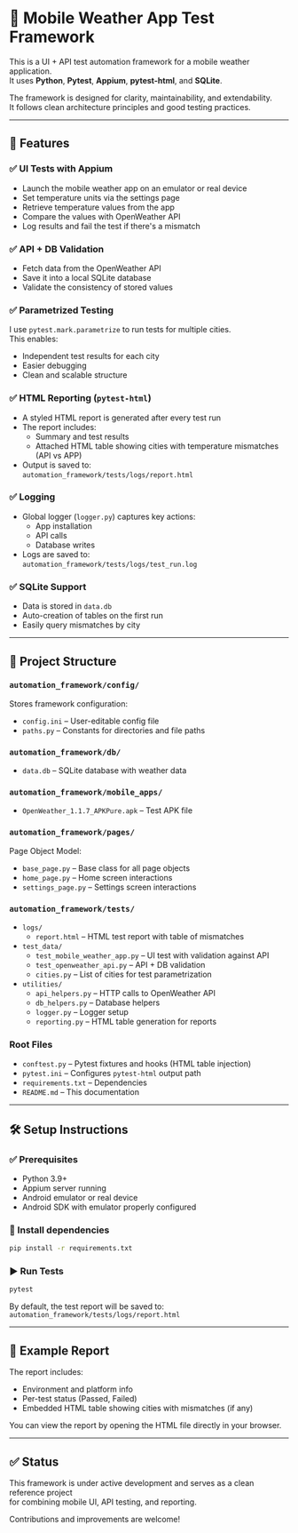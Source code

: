 # 📱 Mobile Weather App Test Framework

This is a UI + API test automation framework for a mobile weather application.  
It uses **Python**, **Pytest**, **Appium**, **pytest-html**, and **SQLite**.

The framework is designed for clarity, maintainability, and extendability.  
It follows clean architecture principles and good testing practices.

---

## 🚀 Features

### ✅ UI Tests with Appium
- Launch the mobile weather app on an emulator or real device
- Set temperature units via the settings page
- Retrieve temperature values from the app
- Compare the values with OpenWeather API
- Log results and fail the test if there's a mismatch

### ✅ API + DB Validation
- Fetch data from the OpenWeather API
- Save it into a local SQLite database
- Validate the consistency of stored values

### ✅ Parametrized Testing
I use `pytest.mark.parametrize` to run tests for multiple cities.  
This enables:
- Independent test results for each city
- Easier debugging
- Clean and scalable structure

### ✅ HTML Reporting (`pytest-html`)
- A styled HTML report is generated after every test run
- The report includes:
  - Summary and test results
  - Attached HTML table showing cities with temperature mismatches (API vs APP)
- Output is saved to:  
  `automation_framework/tests/logs/report.html`

### ✅ Logging
- Global logger (`logger.py`) captures key actions:
  - App installation
  - API calls
  - Database writes
- Logs are saved to:  
  `automation_framework/tests/logs/test_run.log`

### ✅ SQLite Support
- Data is stored in `data.db`
- Auto-creation of tables on the first run
- Easily query mismatches by city

---

## 🧭 Project Structure

### `automation_framework/config/`  
Stores framework configuration:
- `config.ini` – User-editable config file
- `paths.py` – Constants for directories and file paths

### `automation_framework/db/`  
- `data.db` – SQLite database with weather data

### `automation_framework/mobile_apps/`  
- `OpenWeather_1.1.7_APKPure.apk` – Test APK file

### `automation_framework/pages/`  
Page Object Model:
- `base_page.py` – Base class for all page objects
- `home_page.py` – Home screen interactions
- `settings_page.py` – Settings screen interactions

### `automation_framework/tests/`  
- `logs/`
  - `report.html` – HTML test report with table of mismatches
- `test_data/`
  - `test_mobile_weather_app.py` – UI test with validation against API
  - `test_openweather_api.py` – API + DB validation
  - `cities.py` – List of cities for test parametrization
- `utilities/`
  - `api_helpers.py` – HTTP calls to OpenWeather API
  - `db_helpers.py` – Database helpers
  - `logger.py` – Logger setup
  - `reporting.py` – HTML table generation for reports

### Root Files
- `conftest.py` – Pytest fixtures and hooks (HTML table injection)
- `pytest.ini` – Configures `pytest-html` output path
- `requirements.txt` – Dependencies
- `README.md` – This documentation

---

## 🛠 Setup Instructions

### ✅ Prerequisites
- Python 3.9+
- Appium server running
- Android emulator or real device
- Android SDK with emulator properly configured

### 🔽 Install dependencies
```bash
pip install -r requirements.txt
```

### ▶ Run Tests
```bash
pytest
```

By default, the test report will be saved to:  
`automation_framework/tests/logs/report.html`

---

## 🧪 Example Report

The report includes:
- Environment and platform info
- Per-test status (Passed, Failed)
- Embedded HTML table showing cities with mismatches (if any)

You can view the report by opening the HTML file directly in your browser.

---

## ✅ Status

This framework is under active development and serves as a clean reference project  
for combining mobile UI, API testing, and reporting.

Contributions and improvements are welcome!
